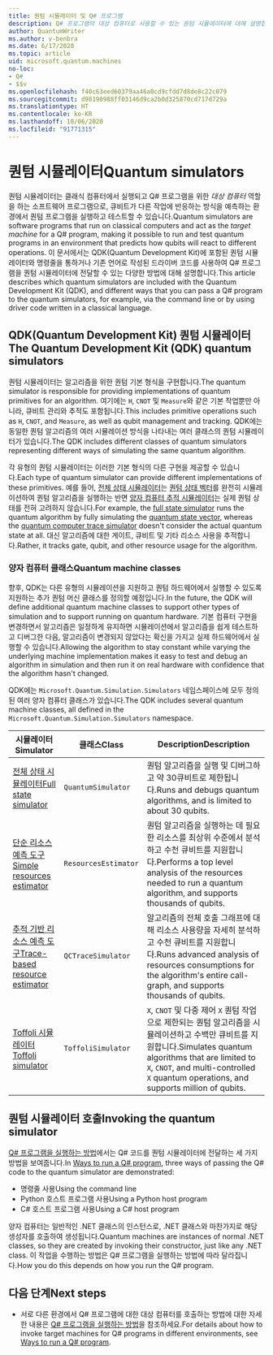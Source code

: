 ```yaml
---
title: 퀀텀 시뮬레이터 및 Q# 프로그램
description: Q# 프로그램의 대상 컴퓨터로 사용할 수 있는 퀀텀 시뮬레이터에 대해 설명합니다.
author: QuantumWriter
ms.author: v-benbra
ms.date: 6/17/2020
ms.topic: article
uid: microsoft.quantum.machines
no-loc:
- Q#
- $$v
ms.openlocfilehash: f40c63eed60379aa46a0cd9cfdd7d8de8c22c079
ms.sourcegitcommit: d98190988ff03146d9ca2b0d325870cd717d729a
ms.translationtype: HT
ms.contentlocale: ko-KR
ms.lasthandoff: 10/06/2020
ms.locfileid: "91771315"
---
```

# <a name="quantum-simulators"></a><span data-ttu-id="cb767-103">퀀텀 시뮬레이터</span><span class="sxs-lookup"><span data-stu-id="cb767-103">Quantum simulators</span></span>

<span data-ttu-id="cb767-104">퀀텀 시뮬레이터는 클래식 컴퓨터에서 실행되고 Q# 프로그램을 위한 *대상 컴퓨터* 역할을 하는 소프트웨어 프로그램으로, 큐비트가 다른 작업에 반응하는 방식을 예측하는 환경에서 퀀텀 프로그램을 실행하고 테스트할 수 있습니다.</span><span class="sxs-lookup"><span data-stu-id="cb767-104">Quantum simulators are software programs that run on classical computers and act as the *target machine* for a Q# program, making it possible to run and test quantum programs in an environment that predicts how qubits will react to different operations.</span></span> <span data-ttu-id="cb767-105">이 문서에서는 QDK(Quantum Development Kit)에 포함된 퀀텀 시뮬레이터와 명령줄을 통하거나 기존 언어로 작성된 드라이버 코드를 사용하여 Q# 프로그램을 퀀텀 시뮬레이터에 전달할 수 있는 다양한 방법에 대해 설명합니다.</span><span class="sxs-lookup"><span data-stu-id="cb767-105">This article describes which quantum simulators are included with the Quantum Development Kit (QDK), and different ways that you can pass a Q# program to the quantum simulators, for example, via the command line or by using driver code written in a classical language.</span></span>  



## <a name="the-quantum-development-kit-qdk-quantum-simulators"></a><span data-ttu-id="cb767-106">QDK(Quantum Development Kit) 퀀텀 시뮬레이터</span><span class="sxs-lookup"><span data-stu-id="cb767-106">The Quantum Development Kit (QDK) quantum simulators</span></span>

<span data-ttu-id="cb767-107">퀀텀 시뮬레이터는 알고리즘을 위한 퀀텀 기본 형식을 구현합니다.</span><span class="sxs-lookup"><span data-stu-id="cb767-107">The quantum simulator is responsible for providing implementations of quantum primitives for an algorithm.</span></span> <span data-ttu-id="cb767-108">여기에는 `H`, `CNOT` 및 `Measure`와 같은 기본 작업뿐만 아니라, 큐비트 관리와 추적도 포함됩니다.</span><span class="sxs-lookup"><span data-stu-id="cb767-108">This includes primitive operations such as `H`, `CNOT`, and `Measure`, as well as qubit management and tracking.</span></span> <span data-ttu-id="cb767-109">QDK에는 동일한 퀀텀 알고리즘의 여러 시뮬레이션 방식을 나타내는 여러 클래스의 퀀텀 시뮬레이터가 있습니다.</span><span class="sxs-lookup"><span data-stu-id="cb767-109">The QDK includes different classes of quantum simulators representing different ways of simulating the same quantum algorithm.</span></span> 


<span data-ttu-id="cb767-110">각 유형의 퀀텀 시뮬레이터는 이러한 기본 형식의 다른 구현을 제공할 수 있습니다.</span><span class="sxs-lookup"><span data-stu-id="cb767-110">Each type of quantum simulator can provide different implementations of these primitives.</span></span> <span data-ttu-id="cb767-111">예를 들어, [전체 상태 시뮬레이터](xref:microsoft.quantum.machines.full-state-simulator)는 [퀀텀 상태 벡터](xref:microsoft.quantum.glossary#quantum-state)를 완전히 시뮬레이션하여 퀀텀 알고리즘을 실행하는 반면 [양자 컴퓨터 추적 시뮬레이터](xref:microsoft.quantum.machines.qc-trace-simulator.intro)는 실제 퀀텀 상태를 전혀 고려하지 않습니다.</span><span class="sxs-lookup"><span data-stu-id="cb767-111">For example, the [full state simulator](xref:microsoft.quantum.machines.full-state-simulator) runs the quantum algorithm by fully simulating the [quantum state vector](xref:microsoft.quantum.glossary#quantum-state), whereas the [quantum computer trace simulator](xref:microsoft.quantum.machines.qc-trace-simulator.intro) doesn't consider the actual quantum state at all.</span></span> <span data-ttu-id="cb767-112">대신 알고리즘에 대한 게이트, 큐비트 및 기타 리소스 사용을 추적합니다.</span><span class="sxs-lookup"><span data-stu-id="cb767-112">Rather, it tracks gate, qubit, and other resource usage for the algorithm.</span></span>

### <a name="quantum-machine-classes"></a><span data-ttu-id="cb767-113">양자 컴퓨터 클래스</span><span class="sxs-lookup"><span data-stu-id="cb767-113">Quantum machine classes</span></span>

<span data-ttu-id="cb767-114">향후, QDK는 다른 유형의 시뮬레이션을 지원하고 퀀텀 하드웨어에서 실행할 수 있도록 지원하는 추가 퀀텀 머신 클래스를 정의할 예정입니다.</span><span class="sxs-lookup"><span data-stu-id="cb767-114">In the future, the QDK will define additional quantum machine classes to support other types of simulation and to support running on quantum hardware.</span></span> <span data-ttu-id="cb767-115">기본 컴퓨터 구현을 변경하면서 알고리즘은 일정하게 유지하면 시뮬레이션에서 알고리즘을 쉽게 테스트하고 디버그한 다음, 알고리즘이 변경되지 않았다는 확신을 가지고 실제 하드웨어에서 실행할 수 있습니다.</span><span class="sxs-lookup"><span data-stu-id="cb767-115">Allowing the algorithm to stay constant while varying the underlying machine implementation makes it easy to test and debug an algorithm in simulation and then run it on real hardware with confidence that the algorithm hasn't changed.</span></span>

<span data-ttu-id="cb767-116">QDK에는 `Microsoft.Quantum.Simulation.Simulators` 네임스페이스에 모두 정의된 여러 양자 컴퓨터 클래스가 있습니다.</span><span class="sxs-lookup"><span data-stu-id="cb767-116">The QDK includes several quantum machine classes, all defined in the `Microsoft.Quantum.Simulation.Simulators` namespace.</span></span>

|<span data-ttu-id="cb767-117">시뮬레이터</span><span class="sxs-lookup"><span data-stu-id="cb767-117">Simulator</span></span> |<span data-ttu-id="cb767-118">클래스</span><span class="sxs-lookup"><span data-stu-id="cb767-118">Class</span></span>|<span data-ttu-id="cb767-119">Description</span><span class="sxs-lookup"><span data-stu-id="cb767-119">Description</span></span>|
|-----|------|---|
|[<span data-ttu-id="cb767-120">전체 상태 시뮬레이터</span><span class="sxs-lookup"><span data-stu-id="cb767-120">Full state simulator</span></span>](xref:microsoft.quantum.machines.full-state-simulator)| `QuantumSimulator` | <span data-ttu-id="cb767-121">퀀텀 알고리즘을 실행 및 디버그하고 약 30큐비트로 제한됩니다.</span><span class="sxs-lookup"><span data-stu-id="cb767-121">Runs and debugs quantum algorithms, and is limited to about 30 qubits.</span></span> |
|[<span data-ttu-id="cb767-122">단순 리소스 예측 도구</span><span class="sxs-lookup"><span data-stu-id="cb767-122">Simple resources estimator</span></span>](xref:microsoft.quantum.machines.resources-estimator)| `ResourcesEstimator` | <span data-ttu-id="cb767-123">퀀텀 알고리즘을 실행하는 데 필요한 리소스를 최상위 수준에서 분석하고 수천 큐비트를 지원합니다.</span><span class="sxs-lookup"><span data-stu-id="cb767-123">Performs a top level analysis of the resources needed to run a quantum algorithm, and supports thousands of qubits.</span></span>|
|[<span data-ttu-id="cb767-124">추적 기반 리소스 예측 도구</span><span class="sxs-lookup"><span data-stu-id="cb767-124">Trace-based resource estimator</span></span>](xref:microsoft.quantum.machines.qc-trace-simulator.intro)|  `QCTraceSimulator` |<span data-ttu-id="cb767-125">알고리즘의 전체 호출 그래프에 대해 리소스 사용량을 자세히 분석하고 수천 큐비트를 지원합니다.</span><span class="sxs-lookup"><span data-stu-id="cb767-125">Runs advanced analysis of resources consumptions for the algorithm's entire call-graph, and supports thousands of qubits.</span></span>|
|[<span data-ttu-id="cb767-126">Toffoli 시뮬레이터</span><span class="sxs-lookup"><span data-stu-id="cb767-126">Toffoli simulator</span></span>](xref:microsoft.quantum.machines.toffoli-simulator)| `ToffoliSimulator` |<span data-ttu-id="cb767-127">`X`, `CNOT` 및 다중 제어 `X` 퀀텀 작업으로 제한되는 퀀텀 알고리즘을 시뮬레이션하고 수백만 큐비트를 지원합니다.</span><span class="sxs-lookup"><span data-stu-id="cb767-127">Simulates quantum algorithms that are limited to `X`, `CNOT`, and multi-controlled `X` quantum operations, and supports million of qubits.</span></span> |

## <a name="invoking-the-quantum-simulator"></a><span data-ttu-id="cb767-128">퀀텀 시뮬레이터 호출</span><span class="sxs-lookup"><span data-stu-id="cb767-128">Invoking the quantum simulator</span></span>

<span data-ttu-id="cb767-129">[Q# 프로그램을 실행하는 방법](xref:microsoft.quantum.guide.host-programs)에서는 Q# 코드를 퀀텀 시뮬레이터에 전달하는 세 가지 방법을 보여줍니다.</span><span class="sxs-lookup"><span data-stu-id="cb767-129">In [Ways to run a Q# program](xref:microsoft.quantum.guide.host-programs), three ways of passing the Q# code to the quantum simulator are demonstrated:</span></span> 

* <span data-ttu-id="cb767-130">명령줄 사용</span><span class="sxs-lookup"><span data-stu-id="cb767-130">Using the command line</span></span>
* <span data-ttu-id="cb767-131">Python 호스트 프로그램 사용</span><span class="sxs-lookup"><span data-stu-id="cb767-131">Using a Python host program</span></span>
* <span data-ttu-id="cb767-132">C# 호스트 프로그램 사용</span><span class="sxs-lookup"><span data-stu-id="cb767-132">Using a C# host program</span></span>

<span data-ttu-id="cb767-133">양자 컴퓨터는 일반적인 .NET 클래스의 인스턴스로, .NET 클래스와 마찬가지로 해당 생성자를 호출하여 생성됩니다.</span><span class="sxs-lookup"><span data-stu-id="cb767-133">Quantum machines are instances of normal .NET classes, so they are created by invoking their constructor, just like any .NET class.</span></span> <span data-ttu-id="cb767-134">이 작업을 수행하는 방법은 Q# 프로그램을 실행하는 방법에 따라 달라집니다.</span><span class="sxs-lookup"><span data-stu-id="cb767-134">How you do this depends on how you run the Q# program.</span></span>

## <a name="next-steps"></a><span data-ttu-id="cb767-135">다음 단계</span><span class="sxs-lookup"><span data-stu-id="cb767-135">Next steps</span></span>

* <span data-ttu-id="cb767-136">서로 다른 환경에서 Q# 프로그램에 대한 대상 컴퓨터를 호출하는 방법에 대한 자세한 내용은 [Q# 프로그램을 실행하는 방법](xref:microsoft.quantum.guide.host-programs)을 참조하세요.</span><span class="sxs-lookup"><span data-stu-id="cb767-136">For details about how to invoke target machines for Q# programs in different environments, see [Ways to run a Q# program](xref:microsoft.quantum.guide.host-programs).</span></span>
